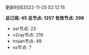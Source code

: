 更新时间2022-11-25 02:12:15

**总订阅: 45**
**总节点: 1257**
**有效节点: 298**
- ssr节点: 23
- v2ray节点: 219
- trojan节点: 49
- ss节点: 7

